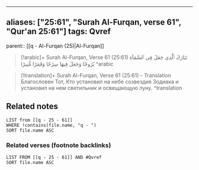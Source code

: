 
---
aliases: ["25:61", "Surah Al-Furqan, verse 61", "Qur'an 25:61"]
tags: Qvref
---

parent:: [[q - Al-Furqan (25)|Al-Furqan]]

> [!arabic]+ Surah Al-Furqan, Verse 61 (25:61)
> <span class="quran-arabic">تَبَارَكَ ٱلَّذِى جَعَلَ فِى ٱلسَّمَآءِ بُرُوجًا وَجَعَلَ فِيهَا سِرَٰجًا وَقَمَرًا مُّنِيرًا</span>
^arabic

> [!translation]+ Surah Al-Furqan, Verse 61 (25:61) - Translation
> Благословен Тот, Кто установил на небе созвездия Зодиака и установил на нем светильник и освещающую луну.
^translation



## Related notes
```dataview
LIST from [[q - 25 - 61]]
WHERE !contains(file.name, "q - ")
SORT file.name ASC
```

### Related verses (footnote backlinks)
```dataview
LIST FROM [[q - 25 - 61]] AND #Qvref
SORT file.name ASC
```

